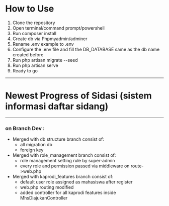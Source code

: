 # How to Use
1. Clone the repository
2. Open terminal/command prompt/powershell
3. Run composer install
4. Create db via Phpmyadmin/adminer
5. Rename .env example to .env
6. Configure the .env file and fill the DB_DATABASE same as the db name created before
7. Run php artisan migrate --seed
8. Run php artisan serve
9. Ready to go

---

# Newest Progress of Sidasi (sistem informasi daftar sidang)

---

### on Branch Dev :
- Merged with db structure branch
    consist of:
    - all migration db 
    - foreign key
- Merged with role_management branch
    consist of:
    - role management setting rule by super-admin
    - every role and permission passed via middleware on route->web.php
- Merged with kaprodi_features branch
    consist of:
    - default user role assigned as mahasiswa after register
    - web.php routing modified
    - added controller for all kaprodi features inside MhsDiajukanController

